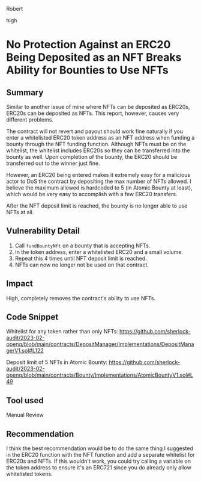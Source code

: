 Robert

high

# No Protection Against an ERC20 Being Deposited as an NFT Breaks Ability for Bounties to Use NFTs

## Summary
Similar to another issue of mine where NFTs can be deposited as ERC20s, ERC20s can be deposited as NFTs. This report, however, causes very different problems.

The contract will not revert and payout should work fine naturally if you enter a whitelisted ERC20 token address as an NFT address when funding a bounty through the NFT funding function. Although NFTs must be on the whitelist, the whitelist includes ERC20s so they can be transferred into the bounty as well. Upon completion of the bounty, the ERC20 should be transferred out to the winner just fine.

However, an ERC20 being entered makes it extremely easy for a malicious actor to DoS the contract by depositing the max number of NFTs allowed. I believe the maximum allowed is hardcoded to 5 (in Atomic Bounty at least), which would be very easy to accomplish with a few ERC20 transfers.

After the NFT deposit limit is reached, the bounty is no longer able to use NFTs at all.

## Vulnerability Detail
1. Call `fundBountyNft` on a bounty that is accepting NFTs.
2. In the token address, enter a whitelisted ERC20 and a small volume.
3. Repeat this 4 times until NFT deposit limit is reached.
4. NFTs can now no longer not be used on that contract.

## Impact
High, completely removes the contract's ability to use NFTs.

## Code Snippet
Whitelist for any token rather than only NFTs: https://github.com/sherlock-audit/2023-02-openq/blob/main/contracts/DepositManager/Implementations/DepositManagerV1.sol#L122

Deposit limit of 5 NFTs in Atomic Bounty: https://github.com/sherlock-audit/2023-02-openq/blob/main/contracts/Bounty/Implementations/AtomicBountyV1.sol#L49

## Tool used
Manual Review

## Recommendation
I think the best recommendation would be to do the same thing I suggested in the ERC20 function with the NFT function and add a separate whitelist for ERC20s and NFTs. If this wouldn't work, you could try calling a variable on the token address to ensure it's an ERC721 since you do already only allow whitelisted tokens.